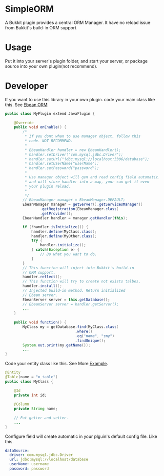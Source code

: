 # SimpleORM
A Bukkit plugin provides a central ORM Manager. It have no reload issue from
Bukkit's build-in ORM support.

# Usage
Put it into your server's plugin folder, and start your server,
or package source into your own plugin(not recommend).

# Developer
If you want to use this library in your own plugin. code your main
class like this. See [Ebean ORM](http://avaje.org/ebean/documentation.html)
```java
public class MyPlugin extend JavaPlugin {
    
    @Override
    public void onEnable() {
        /*
         * If you dont whan to use manager object, follow this
         * code. NOT RECOMMEND.
         *
         * EbeanHandler handler = new EbeanHandler();
         * handler.setDriver("com.mysql.jdbc.Driver");
         * handler.setUrl("jdbc:mysql://localhost:3306/database");
         * handler.setUserName("userName");
         * handler.setPassword("password");
         *
         * Use manager object will gen and read config field automatic.
         * and will store handler into a map, your can get it even
         * your plugin reload.
         *
         */
        // EbeanManager manager = EbeanManager.DEFAULT;
        EbeanManager manager = getServer().getServicesManager()
                .getRegistration(EbeanManager.class)
                .getProvider();
        EbeanHandler handler = manager.getHandler(this);

        if (!handler.isInitialize()) {
            handler.define(MyClass.class);
            handler.define(MyOther.class);
            try {
                handler.initialize();
            } catch(Exception e) {
                // Do what you want to do.
            }
        }
        // This function will inject into Bukkit's build-in 
        // ORM support.
        handler.reflect();
        // This function will try to create not exists talbes.
        handler.install();
        // Injected build-in method. Return initialized 
        // Ebean server.
        EbeanServer server = this.getDatabase();
        // EbeanServer server = handler.getServer();
        ...
    }
    
    public void function() {
        MyClass my = getDatabase.find(MyClass.class)
                                .where()
                                .eq("name", "zmy")
                                .findUnique();
        System.out.print(my.getName());
        ...
}
```
Code your entity class like this. See More [Example](https://github.com/ebean-orm/avaje-ebeanorm-examples/tree/master/a-basic/src/main/java/org/example/domain).
```java
@Entity
@Table(name = "o_table")
public class MyClass {
    
    @Id
    private int id;
    
    @Column
    private String name;
    
    // Put getter and setter.
    ...
}
```
Configure field will create automatic in your plguin's default config file.
Like this.
```yaml
dataSource:
  driver: com.mysql.jdbc.Driver
  url: jdbc:mysql://localhost/database
  userName: username
  password: password
```
